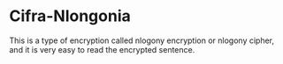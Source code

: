 # Cifra-Nlongonia
This is a type of encryption called nlogony encryption or nlogony cipher, and it is very easy to read the encrypted sentence.
